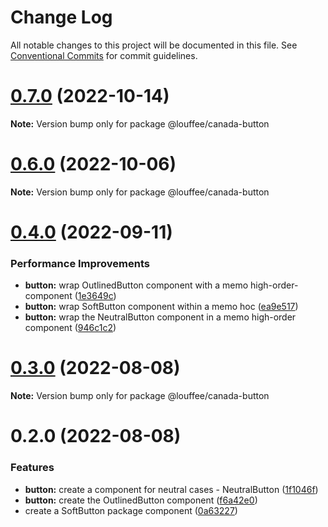 # Change Log

All notable changes to this project will be documented in this file.
See [Conventional Commits](https://conventionalcommits.org) for commit guidelines.

# [0.7.0](https://github.com/louffee/canada-design-system/compare/v0.6.0...v0.7.0) (2022-10-14)

**Note:** Version bump only for package @louffee/canada-button





# [0.6.0](https://github.com/louffee/canada-design-system/compare/v0.5.0...v0.6.0) (2022-10-06)

**Note:** Version bump only for package @louffee/canada-button





# [0.4.0](https://github.com/louffee/canada-design-system/compare/v0.3.3...v0.4.0) (2022-09-11)


### Performance Improvements

* **button:** wrap OutlinedButton component with a memo high-order-component ([1e3649c](https://github.com/louffee/canada-design-system/commit/1e3649cda8c93b66f370f3e00ff279ea7b4fd6f0))
* **button:** wrap SoftButton component within a memo hoc ([ea9e517](https://github.com/louffee/canada-design-system/commit/ea9e517fa276cc3ff9f0101bf53a22a59bb7b315))
* **button:** wrap the NeutralButton component in a memo high-order component ([946c1c2](https://github.com/louffee/canada-design-system/commit/946c1c2ef4b3ef678352a56b17b44da8bf041382))





# [0.3.0](https://github.com/louffee/canada-design-system/compare/v0.2.0...v0.3.0) (2022-08-08)

**Note:** Version bump only for package @louffee/canada-button





# 0.2.0 (2022-08-08)


### Features

* **button:** create a component for neutral cases - NeutralButton ([1f1046f](https://github.com/louffee/canada-design-system/commit/1f1046fc01c9573a7da945fed7e76fd648bfd459))
* **button:** create the OutlinedButton component ([f6a42e0](https://github.com/louffee/canada-design-system/commit/f6a42e031db686d57ddd2c84f8637de7fce35964))
* create a SoftButton package component ([0a63227](https://github.com/louffee/canada-design-system/commit/0a63227f9252fd17a41695a8c32cfaac79b6d200))
